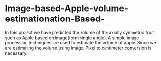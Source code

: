 # Image-based-Apple-volume-estimationation-Based-
In this project we have predicted the volume of the axially symmetric fruit such as Apple based on Image(form single angle). 
A simple image processing techniques are used to estimate the volume of apple. 
Since we are estimating the volume using image. Pixel to centimeter conversion is necessary.

